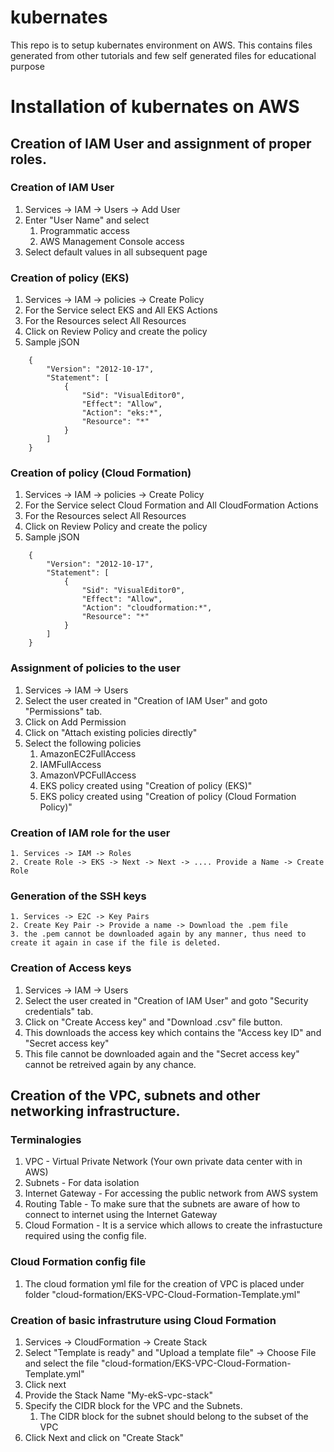 # kubernates
This repo is to setup kubernates environment on AWS. This contains files generated from other tutorials and few self generated files for educational purpose

# Installation of kubernates on AWS
## Creation of IAM User and assignment of proper roles.
### Creation of IAM User
   1. Services -> IAM -> Users -> Add User
   2. Enter "User Name" and select
      1. Programmatic access
      2. AWS Management Console access
   3. Select default values in all subsequent page
### Creation of policy (EKS)
   1. Services -> IAM -> policies -> Create Policy
   2. For the Service select EKS and All EKS Actions
   3. For the Resources select All Resources
   4. Click on Review Policy and create the policy
   5. Sample jSON
```
    {
        "Version": "2012-10-17",
        "Statement": [
            {
                "Sid": "VisualEditor0",
                "Effect": "Allow",
                "Action": "eks:*",
                "Resource": "*"
            }
        ]
    }
```
### Creation of policy (Cloud Formation)
   1. Services -> IAM -> policies -> Create Policy
   2. For the Service select Cloud Formation and All CloudFormation Actions
   3. For the Resources select All Resources
   4. Click on Review Policy and create the policy
   5. Sample jSON
```
    {
        "Version": "2012-10-17",
        "Statement": [
            {
                "Sid": "VisualEditor0",
                "Effect": "Allow",
                "Action": "cloudformation:*",
                "Resource": "*"
            }
        ]
    }
```
### Assignment of policies to the user
   1. Services -> IAM -> Users
   2. Select the user created in "Creation of IAM User" and goto "Permissions" tab.
   3. Click on Add Permission
   4. Click on "Attach existing policies directly"
   5. Select the following policies
       1. AmazonEC2FullAccess
       2. IAMFullAccess
       3. AmazonVPCFullAccess
       4. EKS policy created using "Creation of policy (EKS)" 
       5. EKS policy created using "Creation of policy (Cloud Formation Policy)"
### Creation of IAM role for the user
    1. Services -> IAM -> Roles
    2. Create Role -> EKS -> Next -> Next -> .... Provide a Name -> Create Role
### Generation of the SSH keys
    1. Services -> E2C -> Key Pairs
    2. Create Key Pair -> Provide a name -> Download the .pem file
    3. the .pem cannot be downloaded again by any manner, thus need to create it again in case if the file is deleted.
### Creation of Access keys
   1. Services -> IAM -> Users
   2. Select the user created in "Creation of IAM User" and goto "Security credentials" tab.
   3. Click on "Create Access key" and "Download .csv" file button.
   4. This downloads the access key which contains the "Access key ID" and "Secret access key"
   5. This file cannot be downloaded again and the "Secret access key" cannot be retreived again by any chance.
## Creation of the VPC, subnets and other networking infrastructure.
### Terminalogies
   1. VPC - Virtual Private Network (Your own private data center with in AWS)
   2. Subnets - For data isolation
   3. Internet Gateway - For accessing the public network from AWS system
   4. Routing Table - To make sure that the subnets are aware of how to connect to internet using the Internet Gateway
   5. Cloud Formation - It is a service which allows to create the infrastucture required using the config file.
### Cloud Formation config file
   1. The cloud formation yml file for the creation of VPC is placed under folder "cloud-formation/EKS-VPC-Cloud-Formation-Template.yml"
### Creation of basic infrastruture using Cloud Formation
   1. Services -> CloudFormation -> Create Stack
   2. Select "Template is ready" and "Upload a template file" -> Choose File and select the file "cloud-formation/EKS-VPC-Cloud-Formation-Template.yml"
   3.  Click next
   4. Provide the Stack Name "My-ekS-vpc-stack"  
   5. Specify the CIDR block for the VPC and the Subnets.
       1. The CIDR block for the subnet should belong to the subset of the VPC
   6. Click Next and click on "Create Stack"
     